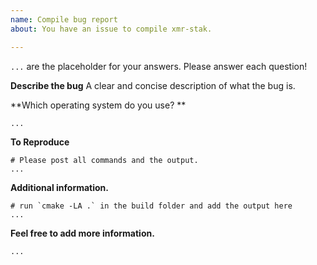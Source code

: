```yaml
---
name: Compile bug report
about: You have an issue to compile xmr-stak.

---
```


`...` are the placeholder for your answers. Please answer each question!


**Describe the bug**
A clear and concise description of what the bug is.

**Which operating system do you use? **

```
...
```

**To Reproduce**
```
# Please post all commands and the output.
...
```

**Additional information.**

```
# run `cmake -LA .` in the build folder and add the output here
...
```

**Feel free to add more information.**
```
...
```
